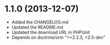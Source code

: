 # 1.1.0 (2013-12-07)

- Added the CHANGELOG.md
- Updated the README.md
- Updated the download URL in PHPUnit
- Depends on doctrine/orm ">=2.2.3, <2.5-dev"
